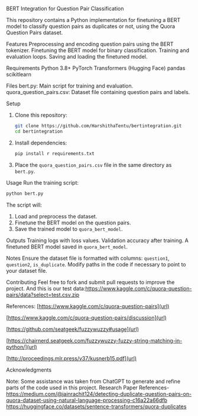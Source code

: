 


 BERT Integration for Question Pair Classification

This repository contains a Python implementation for finetuning a BERT model to classify question pairs as duplicates or not, using the Quora Question Pairs dataset.

 Features
 Preprocessing and encoding question pairs using the BERT tokenizer.
 Finetuning the BERT model for binary classification.
 Training and evaluation loops.
 Saving and loading the finetuned model.

 Requirements
 Python 3.8+
 PyTorch
 Transformers (Hugging Face)
 pandas
 scikitlearn

 Files
 bert.py: Main script for training and evaluation.
 quora_question_pairs.csv: Dataset file containing question pairs and labels.

 Setup
1. Clone this repository:
   ```bash
   git clone https://github.com/HarshithaTentu/bertintegration.git
   cd bertintegration
   ```

2. Install dependencies:
   ```bash
   pip install r requirements.txt
   ```

3. Place the `quora_question_pairs.csv` file in the same directory as `bert.py`.

 Usage
Run the training script:
```bash
python bert.py
```

The script will:
1. Load and preprocess the dataset.
2. Finetune the BERT model on the question pairs.
3. Save the trained model to `quora_bert_model`.

 Outputs
 Training logs with loss values.
 Validation accuracy after training.
 A finetuned BERT model saved in `quora_bert_model`.

 Notes
 Ensure the dataset file is formatted with columns: `question1`, `question2`, `is_duplicate`.
 Modify paths in the code if necessary to point to your dataset file.

 Contributing
Feel free to fork and submit pull requests to improve the project.
And this is our test data:[https://www.kaggle.com/c/quora-question-pairs/data?select=test.csv.zip
](url)

References:
[https://www.kaggle.com/c/quora-question-pairs](url)

[https://www.kaggle.com/c/quora-question-pairs/discussion](url)

[https://github.com/seatgeek/fuzzywuzzy#usage](url)

[https://chairnerd.seatgeek.com/fuzzywuzzy-fuzzy-string-matching-in-python/](url)

[http://proceedings.mlr.press/v37/kusnerb15.pdf](url)

Acknowledgments

Note: Some assistance was taken from ChatGPT to generate and refine parts of the code used in this project.
Research Paper References-
https://medium.com/@jainrachit124/detecting-duplicate-question-pairs-on-quora-dataset-using-natural-language-processing-c16a22a66dfb
https://huggingface.co/datasets/sentence-transformers/quora-duplicates





